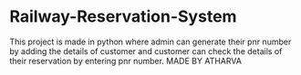 # Railway-Reservation-System
This project is made in python where admin can generate their pnr number by adding the details of customer and customer can check the details of their reservation by entering pnr number.
MADE BY ATHARVA
